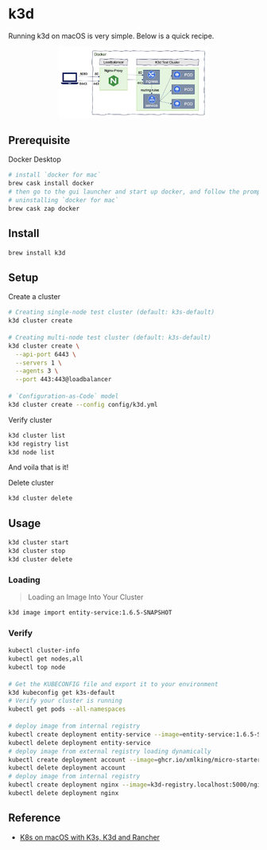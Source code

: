 # k3d

Running k3d on macOS is very simple. Below is a quick recipe.

<p align="center">
  <img src="../images/k3d.webp" width="60%">
</p>

## Prerequisite

Docker Desktop

```bash
# install `docker for mac`
brew cask install docker
# then go to the gui launcher and start up docker, and follow the prompts.
# uninstalling `docker for mac`
brew cask zap docker
```

## Install

```bash
brew install k3d
```

## Setup

Create a cluster

```bash
# Creating single-node test cluster (default: k3s-default)
k3d cluster create

# Creating multi-node test cluster (default: k3s-default)
k3d cluster create \
  --api-port 6443 \
  --servers 1 \
  --agents 3 \
  --port 443:443@loadbalancer
  
# `Configuration-as-Code` model
k3d cluster create --config config/k3d.yml
```

Verify cluster

```bash
k3d cluster list
k3d registry list
k3d node list
```

And voila that is it!

Delete cluster

```bash
k3d cluster delete
```

## Usage

```bash
k3d cluster start
k3d cluster stop
k3d cluster delete
```

### Loading

> Loading an Image Into Your Cluster

```bash
k3d image import entity-service:1.6.5-SNAPSHOT
```

### Verify

```bash
kubectl cluster-info
kubectl get nodes,all
kubectl top node

# Get the KUBECONFIG file and export it to your environment
k3d kubeconfig get k3s-default
# Verify your cluster is running
kubectl get pods --all-namespaces

# deploy image from internal registry 
kubectl create deployment entity-service --image=entity-service:1.6.5-SNAPSHOT
kubectl delete deployment entity-service
# deploy image from external registry loading dynamically
kubectl create deployment account --image=ghcr.io/xmlking/micro-starter-kit/account-srv:v0.3.1
kubectl delete deployment account
# deploy image from internal registry
kubectl create deployment nginx --image=k3d-registry.localhost:5000/nginx:latest
kubectl delete deployment nginx
```

## Reference

- [K8s on macOS with K3s, K3d and Rancher](https://habd.as/post/kubernetes-macos-k3s-k3d-rancher/)

